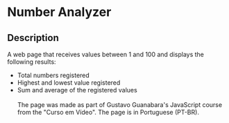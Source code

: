# Number Analyzer

## Description

A web page that receives values between 1 and 100 and displays the following results: 
- Total numbers registered
- Highest and lowest value registered
- Sum and average of the registered values <br><br>
The page was made as part of Gustavo Guanabara's JavaScript course from the "Curso em Vídeo". The page is in Portuguese (PT-BR).
